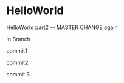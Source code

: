 HelloWorld
==========

HelloWorld part2 -- MASTER CHANGE  again

In Branch

commit1

commit2

commit 3